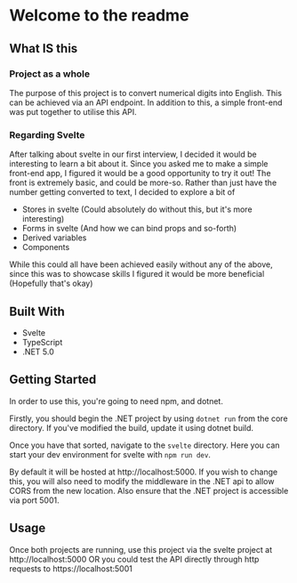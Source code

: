 # Welcome to the readme

## What IS this

### Project as a whole
The purpose of this project is to convert numerical digits into English. This can be achieved via an API endpoint.
In addition to this, a simple front-end was put together to utilise this API.

### Regarding Svelte
After talking about svelte in our first interview, I decided it would be interesting to learn a bit about it. Since you asked me to make a simple front-end app, I figured it would be a good opportunity to try it out! The front is extremely basic, and could be more-so. Rather than just have the number getting converted to text, I decided to explore a bit of
- Stores in svelte (Could absolutely do without this, but it's more interesting)
- Forms in svelte (And how we can bind props and so-forth)
- Derived variables
- Components

While this could all have been achieved easily without any of the above, since this was to showcase skills I figured it would be more beneficial (Hopefully that's okay)

## Built With
- Svelte
- TypeScript
- .NET 5.0

## Getting Started
In order to use this, you're going to need npm, and dotnet.

Firstly, you should begin the .NET project by using `dotnet run` from the core directory. If you've modified the build, update it using dotnet build.

Once you have that sorted, navigate to the `svelte` directory. Here you can start your dev environment for svelte with `npm run dev`.

By default it will be hosted at http://localhost:5000. If you wish to change this, you will also need
to modify the middleware in the .NET api to allow CORS from the new location.
Also ensure that the .NET project is accessible via port 5001.

## Usage
Once both projects are running, use this project via the svelte project at http://localhost:5000
OR you could test the API directly through http requests to https://localhost:5001
